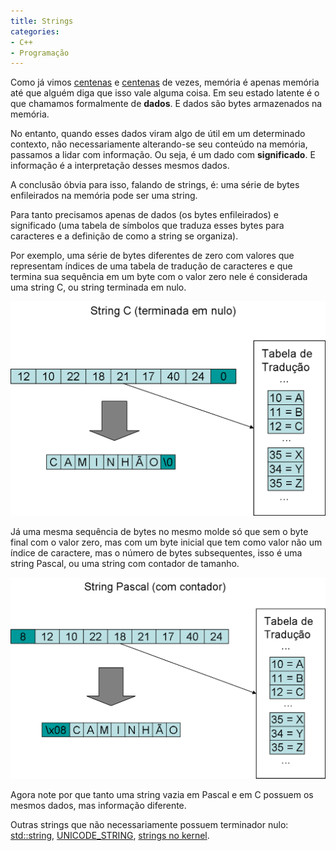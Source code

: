 ```yaml
---
title: Strings
categories:
- C++
- Programação
---
```


Como já vimos [centenas](http://www.caloni.com.br/basico-do-basico-tipos) e [centenas](http://www.caloni.com.br/guia-basico-para-programadores-de-primeiro-int-main) de vezes, memória é apenas memória até que alguém diga que isso vale alguma coisa. Em seu estado latente é o que chamamos formalmente de **dados**. E dados são bytes armazenados na memória.

No entanto, quando esses dados viram algo de útil em um determinado contexto, não necessariamente alterando-se seu conteúdo na memória, passamos a lidar com informação. Ou seja, é um dado com **significado**. E informação é a interpretação desses mesmos dados.

A conclusão óbvia para isso, falando de strings, é: uma série de bytes enfileirados na memória pode ser uma string.



Para tanto precisamos apenas de dados (os bytes enfileirados) e significado (uma tabela de símbolos que traduza esses bytes para caracteres e a definição de como a string se organiza).

Por exemplo, uma série de bytes diferentes de zero com valores que representam índices de uma tabela de tradução de caracteres e que termina sua sequência em um byte com o valor zero nele é considerada uma string C, ou string terminada em nulo.

[![String C](/images/stringc.png)](/images/stringc.png)

Já uma mesma sequência de bytes no mesmo molde só que sem o byte final com o valor zero, mas com um byte inicial que tem como valor não um índice de caractere, mas o número de bytes subsequentes, isso é uma string Pascal, ou uma string com contador de tamanho.

[![String Pascal](/images/stringpascal.png)](/images/stringpascal.png)

Agora note por que tanto uma string vazia em Pascal e em C possuem os mesmos dados, mas informação diferente.

Outras strings que não necessariamente possuem terminador nulo: [std::string](http://www.cplusplus.com/reference/string/string/), [UNICODE_STRING](http://msdn.microsoft.com/en-us/library/aa380518(VS.85).aspx), [strings no kernel](http://www.driverentry.com.br/2009/07/strings-no-kernel.html).

